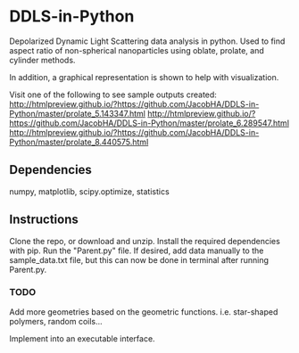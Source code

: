 # DDLS-in-Python
Depolarized Dynamic Light Scattering data analysis in python. Used to find aspect ratio of non-spherical nanoparticles using oblate, prolate, and cylinder methods.

In addition, a graphical representation is shown to help with visualization.

Visit one of the following to see sample outputs created:
http://htmlpreview.github.io/?https://github.com/JacobHA/DDLS-in-Python/master/prolate_5.143347.html
http://htmlpreview.github.io/?https://github.com/JacobHA/DDLS-in-Python/master/prolate_6.289547.html
http://htmlpreview.github.io/?https://github.com/JacobHA/DDLS-in-Python/master/prolate_8.440575.html

## Dependencies
numpy, matplotlib, scipy.optimize, statistics

## Instructions
Clone the repo, or download and unzip. Install the required dependencies with pip. Run the "Parent.py" file. If desired, add data manually to the sample_data.txt file, but this can now be done in terminal after running Parent.py.


### TODO
Add more geometries based on the geometric functions. i.e. star-shaped polymers, random coils... 

Implement into an executable interface.
